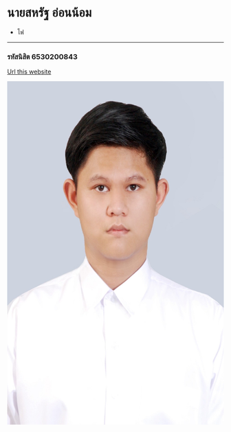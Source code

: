 # นายสหรัฐ อ่อนน้อม
- โฟ
---

### รหัสนิสิต 6530200843


[Url this website](https://saharat4444.github.io/)

<p align="center">
  <img src="S__29573134.jpg" width="600" height="800" alt="student">
</p>
